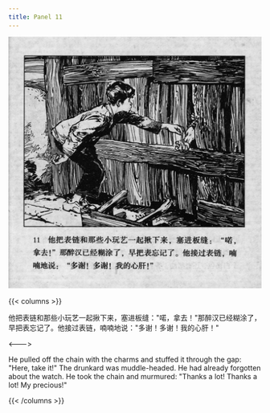 ```yaml
---
title: Panel 11
---
```


![biao page](./../../../images/biao/seifert0726_biao_0015_011.jpg)

{{< columns >}}

他把表链和那些小玩艺一起揪下来，塞进板缝："喏，拿去！"那醉汉已经糊涂了，早把表忘记了。他接过表链，喃喃地说："多谢！多谢！我的心肝！"

<--->

He pulled off the chain with the charms and stuffed it through the gap: "Here, take it!" The drunkard was muddle-headed. He had already forgotten about the watch. He took the chain and murmured: "Thanks a lot! Thanks a lot! My precious!"

{{< /columns >}}